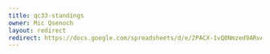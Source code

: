 ```yaml
---
title: qc33-standings
owner: Mic Qsenoch
layout: redirect
redirect: https://docs.google.com/spreadsheets/d/e/2PACX-1vQ0Nmzed9ARvA38v0ICYdg-wS4urtierBbvyzXw7rLmabAV30UvN89v_pY5qbkC-5q4Vv1NFJwznnnd/pubhtml
---
```

